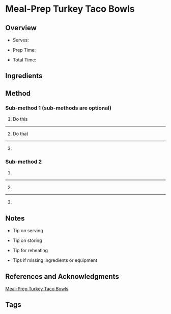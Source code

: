 # Meal-Prep Turkey Taco Bowls

## Overview

- Serves:

- Prep Time:

- Total Time:

## Ingredients



## Method

### Sub-method 1 (sub-methods are optional)

1. Do this
---
2. Do that
---
3.

### Sub-method 2

1.
---
2.
---
3.

## Notes

- Tip on serving

- Tip on storing

- Tip for reheating

- Tips if missing ingredients or equipment

## References and Acknowledgments

[Meal-Prep Turkey Taco Bowls](https://tasty.co/recipe/weekday-meal-prep-turkey-taco-bowls)

## Tags


